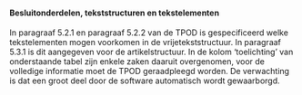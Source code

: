 #### Besluitonderdelen, tekststructuren en tekstelementen

In paragraaf 5.2.1 en paragraaf 5.2.2 van de TPOD is
gespecificeerd welke tekstelementen mogen voorkomen in de vrijetekststructuur.
In paragraaf 5.3.1 is dit aangegeven voor de artikelstructuur. In de kolom
‘toelichting’ van onderstaande tabel zijn enkele zaken daaruit overgenomen, voor
de volledige informatie moet de TPOD geraadpleegd worden. De verwachting is dat
een groot deel door de software automatisch wordt gewaarborgd.

